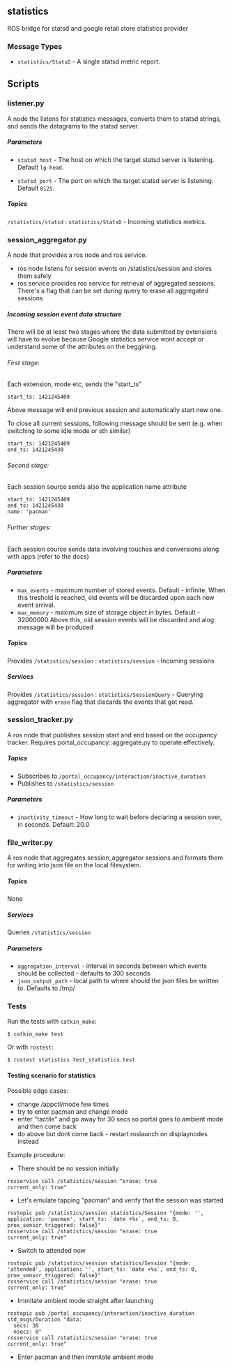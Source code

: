 statistics
----------

ROS bridge for statsd and google retail store statistics provider

### Message Types

* `statistics/StatsD` - A single statsd metric report.

## Scripts

### listener.py

A node the listens for statistics messages, converts them to statsd strings, and sends the datagrams to the statsd server.

##### Parameters

* `statsd_host` - The host on which the target statsd server is listening.  Default `lg-head`.

* `statsd_port` - The port on which the target statsd server is listening.  Default `8125`.

##### Topics

`/statistics/statsd` : `statistics/StatsD` - Incoming statistics metrics.

### session\_aggregator.py

A node that provides a ros node and ros service.

 - ros node listens for session events on /statistics/session and stores them safely
 - ros service provides ros service for retrieval of aggregated
   sessions. There's a flag that can be set during query to erase all
   aggregated sessions

##### Incoming session event data structure

There will be at least two stages where the data submitted by extensions
will have to evolve because Google statistics service wont accept or
understand some of the attributes on the beggining.

###### First stage:

Each extension, mode etc, sends the "start\_ts"

```
start_ts: 1421245409
```

Above message will end previous session and automatically start new one.

To close all current sessions, following message should be sent (e.g.
when switching to some idle mode or sth similar)

```
start_ts: 1421245409
end_ts: 1421245430
```

###### Second stage:

Each session source sends also the application name attribute

```
start_ts: 1421245409
end_ts: 1421245430
name: 'pacman'
```

###### Further stages:

Each session source sends data involving touches and conversions along
with apps (refer to the docs)

##### Parameters

* `max_events` - maximum number of stored events. Default - infinite.
  When this treshold is reached, old events will be discarded upon each
  new event arrival.
* `max_memory` - maximum size of storage object in bytes. Default - 32000000
  Above this, old session events will be discarded and alog message will be
  produced

##### Topics

Provides `/statistics/session` : `statistics/session` - Incoming sessions

##### Services

Provides `/statistics/session` : `statistics/SessionQuery` - Querying aggregator
with `erase` flag that discards the events that got read.

### session\_tracker.py

A ros node that publishes session start and end based on the occupancy tracker.
Requires portal\_occupancy::aggregate.py to operate effectively.

##### Topics

* Subscribes to `/portal_occupancy/interaction/inactive_duration`
* Publishes to `/statistics/session`

##### Parameters

* `inactivity_timeout` - How long to wait before declaring a session over,
  in seconds.  Default: 20.0

### file\_writer.py

A ros node that aggregates session\_aggregator sessions and formats them
for writing into json file on the local filesystem.

##### Topics

None

##### Services

Queries `/statistics/session`

##### Parameters

* `aggregation_interval` - interval in seconds between which events
  should be collected - defaults to 300 seconds
* `json_output_path` - local path to where should the json files be
  written to. Defaults to /tmp/

### Tests

Run the tests with `catkin_make`:

    $ catkin_make test

Or with `rostest`:

    $ rostest statistics test_statistics.test

#### Testing scenario for statistics

Possible edge cases:
- change /appctl/mode few times
- try to enter pacman and change mode
- enter "tactile" and go away for 30 secs so portal goes to ambient mode
  and then come back
- do above but dont come back - restart roslaunch on displaynodes
  instead

Example procedure:

- There should be no session initially
```shell
rosservice call /statistics/session "erase: true
current_only: true"
```
- Let's emulate tapping "pacman" and verify that the session was started
```shell
rostopic pub /statistics/session statistics/Session "{mode: '', application: 'pacman', start_ts: `date +%s`, end_ts: 0, prox_sensor_triggered: false}"
rosservice call /statistics/session "erase: true
current_only: true"
```
- Switch to attended now
```shell
rostopic pub /statistics/session statistics/Session "{mode: 'attended', application: '', start_ts: `date +%s`, end_ts: 0, prox_sensor_triggered: false}"
rosservice call /statistics/session "erase: true
current_only: true"
```
- Immitate ambient mode straight after launching
```shell
rostopic pub /portal_occupancy/interaction/inactive_duration std_msgs/Duration "data:
  secs: 30
  nsecs: 0"
rosservice call /statistics/session "erase: true
current_only: true"
```

- Enter pacman and then immitate ambient mode

